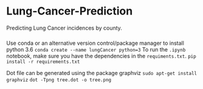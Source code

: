 # Lung-Cancer-Prediction
Predicting Lung Cancer incidences by county.

###
Use conda or an alternative version control/package manager to install python 3.6
```conda create --name lungCancer python=3```
To run the `.ipynb` notebook, make sure you have the dependencies in the `requiments.txt`.
```pip install -r requirements.txt```

Dot file can be generated using the package graphviz
```sudo apt-get install graphviz```
```dot -Tpng tree.dot -o tree.png```
